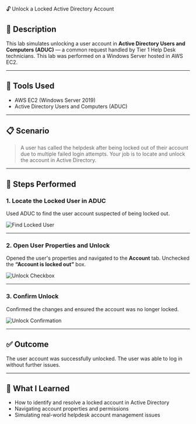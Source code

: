 🔓 Unlock a Locked Active Directory Account

## 📄 Description

This lab simulates unlocking a user account in **Active Directory Users and Computers (ADUC)** — a common request handled by Tier 1 Help Desk technicians. This lab was performed on a Windows Server hosted in AWS EC2.

---

## 🧰 Tools Used

- AWS EC2 (Windows Server 2019)
- Active Directory Users and Computers (ADUC)

---

## 📋 Scenario

> A user has called the helpdesk after being locked out of their account due to multiple failed login attempts. Your job is to locate and unlock the account in Active Directory.

---

## 🧪 Steps Performed

### 1. Locate the Locked User in ADUC

Used ADUC to find the user account suspected of being locked out.

![Find Locked User](./screenshots/find-locked-user.png)

---

### 2. Open User Properties and Unlock

Opened the user's properties and navigated to the **Account** tab. Unchecked the **“Account is locked out”** box.

![Unlock Checkbox](./screenshots/unlock-checkbox.png)

---

### 3. Confirm Unlock

Confirmed the changes and ensured the account was no longer locked.

![Unlock Confirmation](./screenshots/unlock-confirmation.png)

---

## ✅ Outcome

The user account was successfully unlocked. The user was able to log in without further issues.

---

## 🧠 What I Learned

- How to identify and resolve a locked account in Active Directory
- Navigating account properties and permissions
- Simulating real-world helpdesk account management issues
